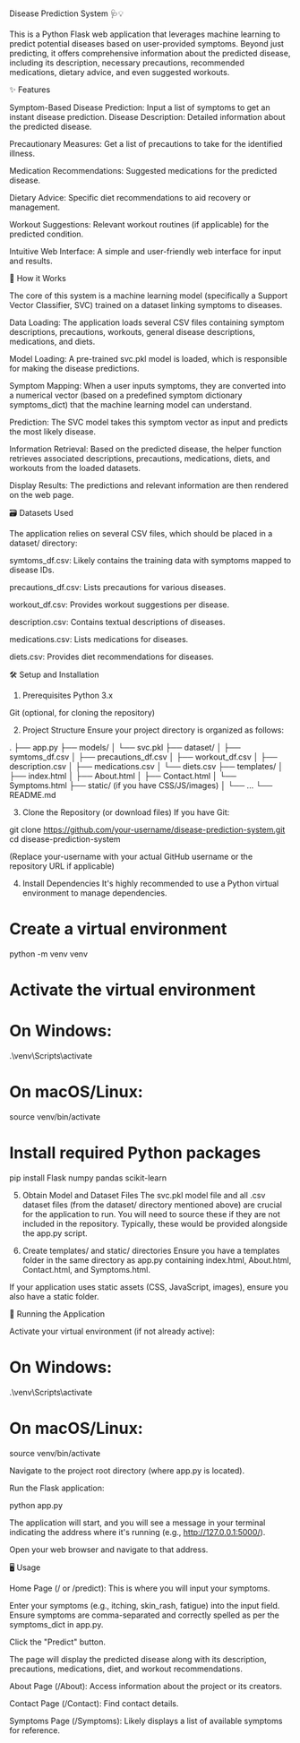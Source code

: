 Disease Prediction System 🩺💡

This is a Python Flask web application that leverages machine learning to predict potential diseases based on user-provided symptoms. Beyond just predicting, it offers comprehensive information about the predicted disease, including its description, necessary precautions, recommended medications, dietary advice, and even suggested workouts.

✨ Features

Symptom-Based Disease Prediction: Input a list of symptoms to get an instant disease prediction.
Disease Description: Detailed information about the predicted disease.

Precautionary Measures: Get a list of precautions to take for the identified illness.

Medication Recommendations: Suggested medications for the predicted disease.

Dietary Advice: Specific diet recommendations to aid recovery or management.

Workout Suggestions: Relevant workout routines (if applicable) for the predicted condition.

Intuitive Web Interface: A simple and user-friendly web interface for input and results.

🚀 How it Works

The core of this system is a machine learning model (specifically a Support Vector Classifier, SVC) trained on a dataset linking symptoms to diseases.

Data Loading: The application loads several CSV files containing symptom descriptions, precautions, workouts, general disease descriptions, medications, and diets.

Model Loading: A pre-trained svc.pkl model is loaded, which is responsible for making the disease predictions.

Symptom Mapping: When a user inputs symptoms, they are converted into a numerical vector (based on a predefined symptom dictionary symptoms_dict) that the machine learning model can understand.

Prediction: The SVC model takes this symptom vector as input and predicts the most likely disease.

Information Retrieval: Based on the predicted disease, the helper function retrieves associated descriptions, precautions, medications, diets, and workouts from the loaded datasets.

Display Results: The predictions and relevant information are then rendered on the web page.

🗃️ Datasets Used

The application relies on several CSV files, which should be placed in a dataset/ directory:

symtoms_df.csv: Likely contains the training data with symptoms mapped to disease IDs.

precautions_df.csv: Lists precautions for various diseases.

workout_df.csv: Provides workout suggestions per disease.

description.csv: Contains textual descriptions of diseases.

medications.csv: Lists medications for diseases.

diets.csv: Provides diet recommendations for diseases.

🛠️ Setup and Installation

1. Prerequisites
Python 3.x

Git (optional, for cloning the repository)

2. Project Structure
Ensure your project directory is organized as follows:


.
├── app.py
├── models/
│   └── svc.pkl
├── dataset/
│   ├── symtoms_df.csv
│   ├── precautions_df.csv
│   ├── workout_df.csv
│   ├── description.csv
│   ├── medications.csv
│   └── diets.csv
├── templates/
│   ├── index.html
│   ├── About.html
│   ├── Contact.html
│   └── Symptoms.html
├── static/ (if you have CSS/JS/images)
│   └── ...
└── README.md

3. Clone the Repository (or download files)
If you have Git:

git clone https://github.com/your-username/disease-prediction-system.git
cd disease-prediction-system

(Replace your-username with your actual GitHub username or the repository URL if applicable)

4. Install Dependencies
It's highly recommended to use a Python virtual environment to manage dependencies.

# Create a virtual environment
python -m venv venv

# Activate the virtual environment
# On Windows:
.\venv\Scripts\activate
# On macOS/Linux:
source venv/bin/activate

# Install required Python packages
pip install Flask numpy pandas scikit-learn

5. Obtain Model and Dataset Files
The svc.pkl model file and all .csv dataset files (from the dataset/ directory mentioned above) are crucial for the application to run. You will need to source these if they are not included in the repository. Typically, these would be provided alongside the app.py script.

6. Create templates/ and static/ directories
Ensure you have a templates folder in the same directory as app.py containing index.html, About.html, Contact.html, and Symptoms.html.

If your application uses static assets (CSS, JavaScript, images), ensure you also have a static folder.

🚀 Running the Application

Activate your virtual environment (if not already active):

# On Windows:
.\venv\Scripts\activate
# On macOS/Linux:
source venv/bin/activate

Navigate to the project root directory (where app.py is located).

Run the Flask application:

python app.py

The application will start, and you will see a message in your terminal indicating the address where it's running (e.g., http://127.0.0.1:5000/).

Open your web browser and navigate to that address.

🖥️ Usage

Home Page (/ or /predict): This is where you will input your symptoms.

Enter your symptoms (e.g., itching, skin_rash, fatigue) into the input field. Ensure symptoms are comma-separated and correctly spelled as per the symptoms_dict in app.py.

Click the "Predict" button.

The page will display the predicted disease along with its description, precautions, medications, diet, and workout recommendations.

About Page (/About): Access information about the project or its creators.

Contact Page (/Contact): Find contact details.

Symptoms Page (/Symptoms): Likely displays a list of available symptoms for reference.

